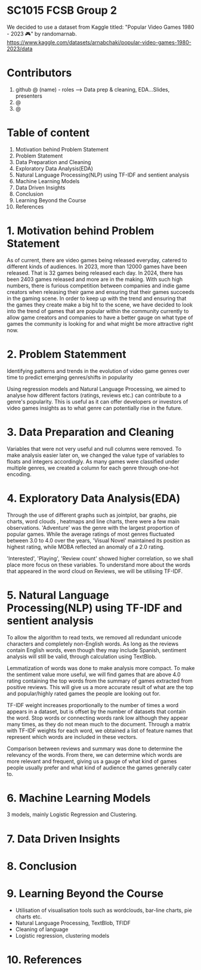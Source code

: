 # SC1015 FCSB Group 2
We decided to use a dataset from Kaggle titled: "Popular Video Games 1980 - 2023 🎮" by randomarnab.
https://www.kaggle.com/datasets/arnabchaki/popular-video-games-1980-2023/data

# Contributors
1. github @ (name) - roles --> Data prep & cleaning, EDA...Slides, presenters
2. @
3. @

# Table of content
1. Motivation behind Problem Statement
2. Problem Statement
3. Data Preparation and Cleaning
4. Exploratory Data Analysis(EDA)
5. Natural Language Processing(NLP) using TF-IDF and sentient analysis
6. Machine Learning Models
7. Data Driven Insights
8. Conclusion
9. Learning Beyond the Course
10. References

# 1. Motivation behind Problem Statement
As of current, there are video games being released everyday, catered to different kinds of audiences. In 2023, more than 12000 games have been released. That is 32 games being released each day. In 2024, there has been 2403 games released and more are in the making. With such high numbers, there is furious competition between companies and indie game creators when releasing their game and ensuring that their games succeeds in the gaming scene. In order to keep up with the trend and ensuring that the games they create make a big hit to the scene, we have decided to look into the trend of games that are popular within the community currently to allow game creators and companies to have a better gauge on what type of games the community is looking for and what might be more attractive right now.

# 2. Problem Statemment
Identifying patterns and trends in the evolution of video game genres over time to predict emerging genres/shifts in popularity

Using regression models and Natural Language Processing, we aimed to analyse how different factors (ratings, reviews etc.) can contribute to a genre's popularity.
This is useful as it can offer developers or investors of video games insights as to what genre can potentially rise in the future.

# 3. Data Preparation and Cleaning
Variables that were not very useful and null columns were removed. To make analysis easier later on, we changed the value type of variables to floats and integers accordingly. As many games were classified under multiple genres, we created a column for each genre through one-hot encoding.

# 4. Exploratory Data Analysis(EDA)
Through the use of different graphs such as jointplot, bar graphs, pie charts, word clouds , heatmaps and line charts, there were a few main observations. 'Adventure' was the genre with the largest proportion of popular games. While the average ratings of most genres fluctuated between 3.0 to 4.0 over the years, 'Visual Novel' maintained its position as highest rating, while MOBA reflected an anomaly of a 2.0 rating.

'Interested', 'Playing', 'Review count' showed higher correlation, so we shall place more focus on these variables. To understand more about the words that appeared in the word cloud on Reviews, we will be utilising TF-IDF.

# 5. Natural Language Processing(NLP) using TF-IDF and sentient analysis
To allow the algorithm to read texts, we removed all redundant unicode characters and completely non-English words. As long as the reviews contain English words, even though they may include Spanish, sentiment analysis will still be valid, through calculation using TextBlob.

Lemmatization of words was done to make analysis more compact. To make the sentiment value more useful, we will find games that are above 4.0 rating containing the top words from the summary of games extracted from positive reviews. This will give us a more accurate result of what are the top and popular/highly rated games the people are looking out for.

TF-IDF weight increases proportionally to the number of times a word appears in a dataset, but is offset by the number of datasets that contain the word. Stop words or connecting words rank low although they appear many times, as they do not mean much to the document. Through a matrix with TF-IDF weights for each word, we obtained a list of feature names that represent which words are included in these vectors.

Comparison between reviews and summary was done to determine the relevancy of the words. From there, we can determine which words are more relevant and frequent, giving us a gauge of what kind of games people usually prefer and what kind of audience the games generally cater to.

# 6. Machine Learning Models
3 models, mainly Logistic Regression and Clustering.

# 7. Data Driven Insights

# 8. Conclusion

# 9. Learning Beyond the Course
- Utilisation of visualisation tools such as wordclouds, bar-line charts, pie charts etc.
- Natural Language Processing, TextBlob, TFIDF
- Cleaning of language
- Logistic regression, clustering models

# 10. References
